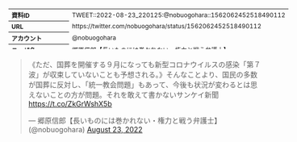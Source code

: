 <table style="font-size: 9pt; width: 610px; margin-bottom: 20px; height: 80px;">
<tbody>
    <tr>
        <th align=left>資料ID</th>
        <td align=left>TWEET::2022-08-23_220125:@nobuogohara::1562062452518490112</td>
    </tr>
    <tr>
        <th align=left>URL</th>
        <td align=left>https://twitter.com/nobuogohara/status/1562062452518490112</td>
    </tr>
    <tr>
        <th align=left>アカウント</th>
        <td align=left>@nobuogohara</td>
    </tr>
    <tr>
        <th align=left>ユーザ名</th>
        <td align=left>郷原信郎【長いものには巻かれない・権力と戦う弁護士】</td>
    </tr>
    <tr>
        <th align=left>ツイートの記録日時</th>
        <td align=left>created_at 2022-08-26_0333</td>
    </tr>
</tbody>
</table>
<blockquote class="twitter-tweet" data-width="450"  data-lang="ja"><p lang="ja" dir="ltr">《ただ、国葬を開催する９月になっても新型コロナウイルスの感染「第７波」が収束していないことも予想される。》そんなことより、国民の多数が国葬に反対し、「統一教会問題」もあって、今後も状況が変わるとは思えないことの方が問題。それを敢えて書かないサンケイ新聞<a href="https://t.co/ZkGrWshX5b">https://t.co/ZkGrWshX5b</a></p>&mdash; 郷原信郎【長いものには巻かれない・権力と戦う弁護士】 (@nobuogohara) <a href="https://twitter.com/nobuogohara/status/1562062452518490112?ref_src=twsrc%5Etfw">August 23, 2022</a></blockquote>
<script async src="https://platform.twitter.com/widgets.js" charset="utf-8"></script>



